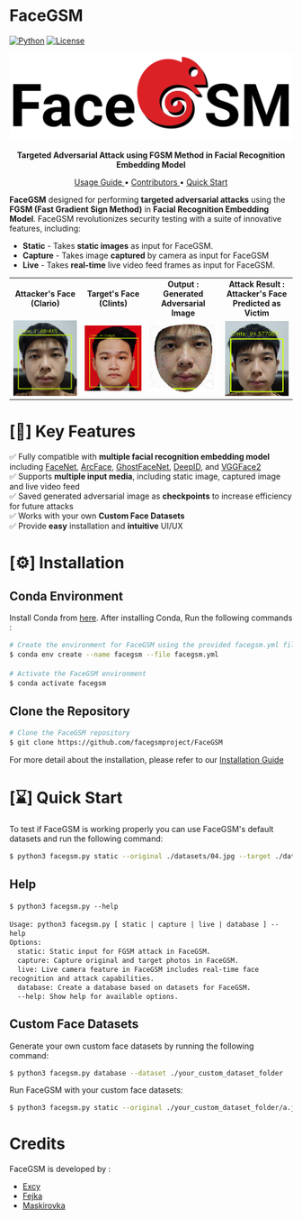 # FaceGSM

[![Python](https://img.shields.io/badge/Python-3.10-blue.svg?&logo=python)](https://www.python.org/downloads/)
[![License](https://img.shields.io/badge/License-AGPLv3-red.svg?&logo=none)](https://www.gnu.org/licenses/agpl-3.0)

<p align="center">
    <img src="./assets/logo.jpg">
</p>

<p align="center">
    <b>
        Targeted Adversarial Attack using FGSM Method in Facial Recognition Embedding Model
    </b>
</p>

<p align="center">
    <a href="https://facegsm.gitbook.io/facegsm-documentation/facegsm/">
        Usage Guide
    </a> •
    <a href="#credits">
        Contributors
    </a> •
    <a href="#quick-start">
        Quick Start
    </a> 
</p>

**FaceGSM** designed for performing **targeted adversarial attacks** using the **FGSM (Fast Gradient Sign Method)** in **Facial Recognition Embedding Model**. FaceGSM revolutionizes security testing with a suite of innovative features, including:

-   **Static** - Takes **static images** as input for FaceGSM.
-   **Capture** - Takes image **captured** by camera as input for FaceGSM
-   **Live** - Takes **real-time** live video feed frames as input for FaceGSM.

<center>
<table>
    <tr>
        <td align="center" width="300" height="20">
            <b>Attacker's Face <br> (Clario)</b>
        </td>
        <td align="center" width="300" height="20">
            <b>Target's Face <br> (Clints)</b>
        </td>
        <td align="center" width="300" height="20">
            <b>Output : <br> Generated Adversarial Image</b>
        </td>
        <td align="center" width="300" height="20">
            <b>Attack Result : <br> Attacker's Face Predicted as Victim</b>
        </td>
    </tr>
    <tr>
        <td align="center" width="500">
            <img src="./assets/original_cropped.png" alt="Original" width="1000"/>
        </td>
        <td align="center" width="500">
            <img src="./assets/target_cropped.png" alt="Target" width="1000"/>
        </td>
        <td align="center" width="500">
            <img src="./assets/adversarial_image.png" alt="Generated Adversarial Image" width="1000"/>
        </td>
        <td align="center" width="500">
            <img src="./assets/adv_img_prediction_cropped.png" alt="After Attack" width="1000"/>
        </td>
    </tr>
</table>
</center>

# [🔑] Key Features

✅ Fully compatible with **multiple facial recognition embedding model** including [FaceNet](https://github.com/davidsandberg/facenet), [ArcFace](https://insightface.ai/arcface), [GhostFaceNet](https://github.com/HamadYA/GhostFaceNets), [DeepID](https://github.com/Ruoyiran/DeepID), and [VGGFace2](https://github.com/bariarviv/VGGFace2)<br>
✅ Supports **multiple input media**, including static image, captured image and live video feed<br>
✅ Saved generated adversarial image as **checkpoints** to increase efficiency for future attacks<br>
✅ Works with your own **Custom Face Datasets**<br>
✅ Provide **easy** installation and **intuitive** UI/UX<br>

# [⚙️] Installation

## Conda Environment

Install Conda from [here](https://docs.anaconda.com/miniconda/miniconda-install/). After installing Conda, Run the following commands :

```bash
# Create the environment for FaceGSM using the provided facegsm.yml file
$ conda env create --name facegsm --file facegsm.yml

# Activate the FaceGSM environment
$ conda activate facegsm
```

## Clone the Repository

```bash
# Clone the FaceGSM repository
$ git clone https://github.com/facegsmproject/FaceGSM
```

For more detail about the installation, please refer to our [Installation Guide](https://facegsm.gitbook.io/facegsm-documentation/facegsm/installation)

# [⌛] Quick Start

To test if FaceGSM is working properly you can use FaceGSM's default datasets and run the following command:

```bash
$ python3 facegsm.py static --original ./datasets/04.jpg --target ./datasets/74.jpg
```

## Help

```
$ python3 facegsm.py --help

Usage: python3 facegsm.py [ static | capture | live | database ] --help
Options:
  static: Static input for FGSM attack in FaceGSM.
  capture: Capture original and target photos in FaceGSM.
  live: Live camera feature in FaceGSM includes real-time face recognition and attack capabilities.
  database: Create a database based on datasets for FaceGSM.
  --help: Show help for available options.
```

## Custom Face Datasets

Generate your own custom face datasets by running the following command:

```bash
$ python3 facegsm.py database --dataset ./your_custom_dataset_folder
```

Run FaceGSM with your custom face datasets:

```bash
$ python3 facegsm.py static --original ./your_custom_dataset_folder/a.jpg --target ./your_custom_dataset_folder/b.jpg
```

# Credits

FaceGSM is developed by :

-   [Excy](https://github.com/Excillius)
-   [Fejka](https://github.com/clariojohan)
-   [Maskirovka](https://github.com/delbertgiovanni)
